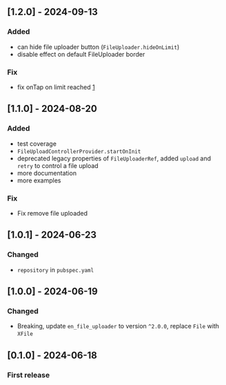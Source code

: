 ## [1.2.0] - 2024-09-13

### Added

- can hide file uploader button (`FileUploader.hideOnLimit`)
- disable effect on default FileUploader border

### Fix

- fix onTap on limit reached [1](https://github.com/MattiaPispisa/file_uploader/issues/1)

## [1.1.0] - 2024-08-20

### Added

- test coverage
- `FileUploadControllerProvider.startOnInit`
- deprecated legacy properties of `FileUploaderRef`, added `upload` and `retry` to control a file
  upload
- more documentation
- more examples

### Fix

- Fix remove file uploaded

## [1.0.1] - 2024-06-23

### Changed

- `repository` in `pubspec.yaml`

## [1.0.0] - 2024-06-19

### Changed

- Breaking, update `en_file_uploader` to version `^2.0.0`, replace `File` with `XFile`

## [0.1.0] - 2024-06-18

### First release
